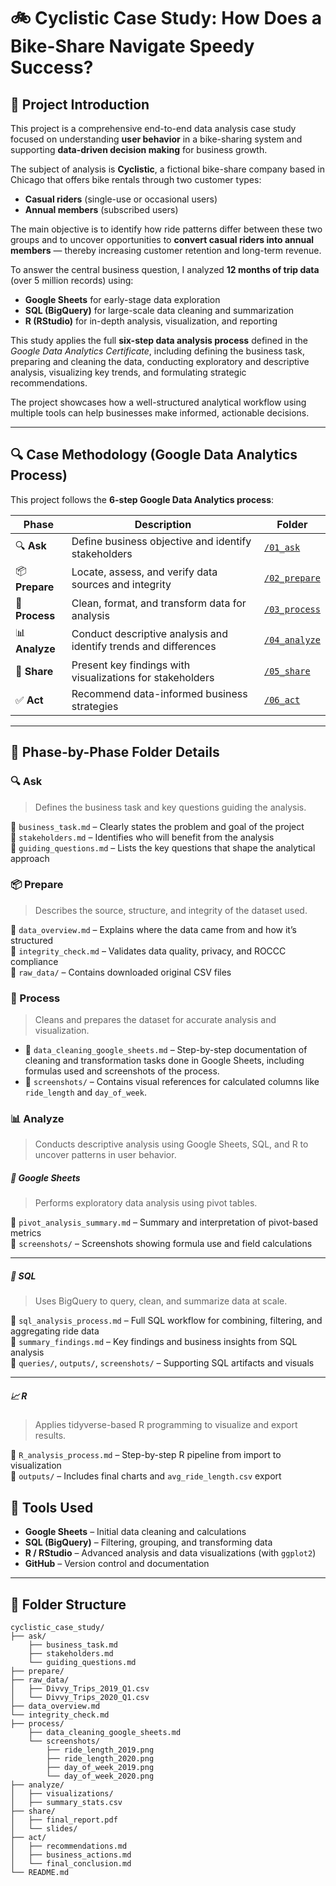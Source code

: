 # 🚲 **Cyclistic Case Study: How Does a Bike-Share Navigate Speedy Success?**

## 📌 **Project Introduction**

This project is a comprehensive end-to-end data analysis case study focused on understanding **user behavior** in a bike-sharing system and supporting **data-driven decision making** for business growth.

The subject of analysis is **Cyclistic**, a fictional bike-share company based in Chicago that offers bike rentals through two customer types:  
- **Casual riders** (single-use or occasional users)  
- **Annual members** (subscribed users)

The main objective is to identify how ride patterns differ between these two groups and to uncover opportunities to **convert casual riders into annual members** — thereby increasing customer retention and long-term revenue.

To answer the central business question, I analyzed **12 months of trip data** (over 5 million records) using:
- **Google Sheets** for early-stage data exploration
- **SQL (BigQuery)** for large-scale data cleaning and summarization
- **R (RStudio)** for in-depth analysis, visualization, and reporting

This study applies the full **six-step data analysis process** defined in the *Google Data Analytics Certificate*, including defining the business task, preparing and cleaning the data, conducting exploratory and descriptive analysis, visualizing key trends, and formulating strategic recommendations.

The project showcases how a well-structured analytical workflow using multiple tools can help businesses make informed, actionable decisions.


---

## 🔍 **Case Methodology (Google Data Analytics Process)**

This project follows the **6-step Google Data Analytics process**:

| Phase           | Description                                                        | Folder                        |
| --------------- | -------------------------------------------------------------------|-------------------------------|
| 🔍 **Ask**       | Define business objective and identify stakeholders              | [`/01_ask`](./01_ask)         |
| 📦 **Prepare**   | Locate, assess, and verify data sources and integrity            | [`/02_prepare`](./02_prepare) |
| 🧹 **Process**   | Clean, format, and transform data for analysis                   | [`/03_process`](./03_process) |
| 📊 **Analyze**   | Conduct descriptive analysis and identify trends and differences | [`/04_analyze`](./04_analyze) |
| 🔣 **Share**     | Present key findings with visualizations for stakeholders        | [`/05_share`](./05_share)     |
| ✅ **Act**       | Recommend data-informed business strategies                      | [`/06_act`](./06_act)         |

---
## 📁 Phase-by-Phase Folder Details

### 🔍 Ask
> Defines the business task and key questions guiding the analysis.

📄 `business_task.md` – Clearly states the problem and goal of the project  
📄 `stakeholders.md` – Identifies who will benefit from the analysis  
📄 `guiding_questions.md` – Lists the key questions that shape the analytical approach

### 📦 Prepare
> Describes the source, structure, and integrity of the dataset used.

📄 `data_overview.md` – Explains where the data came from and how it’s structured  
📄 `integrity_check.md` – Validates data quality, privacy, and ROCCC compliance  
📁 `raw_data/` – Contains downloaded original CSV files

### 🧹 Process
> Cleans and prepares the dataset for accurate analysis and visualization.

- 📄 `data_cleaning_google_sheets.md` – Step-by-step documentation of cleaning and transformation tasks done in Google Sheets, including formulas used and screenshots of the process.  
- 📁 `screenshots/` – Contains visual references for calculated columns like `ride_length` and `day_of_week`.

### 📊 Analyze  
> Conducts descriptive analysis using Google Sheets, SQL, and R to uncover patterns in user behavior.



##### 📘 Google Sheets  
> Performs exploratory data analysis using pivot tables.

📄 `pivot_analysis_summary.md` – Summary and interpretation of pivot-based metrics  
📁 `screenshots/` – Screenshots showing formula use and field calculations  

---

##### 💾 SQL  
> Uses BigQuery to query, clean, and summarize data at scale.

📄 `sql_analysis_process.md` – Full SQL workflow for combining, filtering, and aggregating ride data  
📄 `summary_findings.md` – Key findings and business insights from SQL analysis  
📁 `queries/`, `outputs/`, `screenshots/` – Supporting SQL artifacts and visuals  

---

##### 📈 R  
> Applies tidyverse-based R programming to visualize and export results.

📄 `R_analysis_process.md` – Step-by-step R pipeline from import to visualization  
📁 `outputs/` – Includes final charts and `avg_ride_length.csv` export



## 🧰 **Tools Used**

- **Google Sheets** – Initial data cleaning and calculations  
- **SQL (BigQuery)** – Filtering, grouping, and transforming data  
- **R / RStudio** – Advanced analysis and data visualizations (with `ggplot2`)  
- **GitHub** – Version control and documentation  

---

## 📁 **Folder Structure**

```plaintext
cyclistic_case_study/
├── ask/
    ├── business_task.md
    ├── stakeholders.md
    └── guiding_questions.md
├── prepare/
├── raw_data/
│   ├── Divvy_Trips_2019_Q1.csv
│   └── Divvy_Trips_2020_Q1.csv
├── data_overview.md
└── integrity_check.md
├── process/
    ├── data_cleaning_google_sheets.md
    └── screenshots/
        ├── ride_length_2019.png
        ├── ride_length_2020.png
        ├── day_of_week_2019.png
        └── day_of_week_2020.png
├── analyze/
│   ├── visualizations/
│   ├── summary_stats.csv
├── share/
│   ├── final_report.pdf
│   └── slides/
├── act/
│   ├── recommendations.md
│   ├── business_actions.md
│   └── final_conclusion.md
└── README.md
